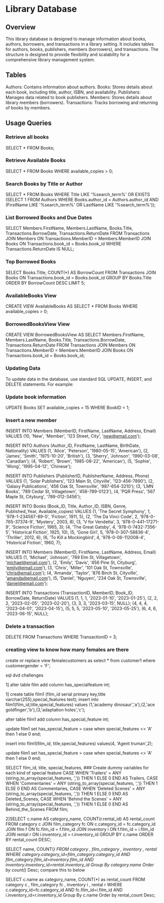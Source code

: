 # Library Database
## Overview
This library database is designed to manage information about books, authors, borrowers, and transactions in a library setting. It includes tables for authors, books, publishers, members (borrowers), and transactions. The structure is designed to provide flexibility and scalability for a comprehensive library management system.

## Tables
Authors: Contains information about authors.
Books: Stores details about each book, including title, author, ISBN, and availability.
Publishers: Manages data related to book publishers.
Members: Stores details about library members (borrowers).
Transactions: Tracks borrowing and returning of books by members.

## Usage Queries

### Retrieve all books
SELECT * FROM Books;

### Retrieve Available Books
SELECT * FROM Books WHERE available_copies > 0;

### Search Books by Title or Author
SELECT * FROM Books
WHERE Title LIKE '%search_term%' OR
      EXISTS (SELECT 1 FROM Authors WHERE Books.author_id = Authors.author_id AND (FirstName LIKE '%search_term%' OR LastName LIKE '%search_term%'));

### List Borrowed Books and Due Dates
SELECT Members.FirstName, Members.LastName, Books.Title, Transactions.BorrowDate, Transactions.ReturnDate
FROM Transactions
JOIN Members ON Transactions.MemberID = Members.MemberID
JOIN Books ON Transactions.book_id = Books.book_id
WHERE Transactions.ReturnDate IS NULL;

### Top Borrowed Books
SELECT Books.Title, COUNT(*) AS BorrowCount
FROM Transactions
JOIN Books ON Transactions.book_id = Books.book_id
GROUP BY Books.Title
ORDER BY BorrowCount DESC
LIMIT 5;

### AvailableBooks View
CREATE VIEW AvailableBooks AS
SELECT * FROM Books WHERE available_copies > 0;

### BorrowedBooksView View
CREATE VIEW BorrowedBooksView AS
SELECT Members.FirstName, Members.LastName, Books.Title, Transactions.BorrowDate, Transactions.ReturnDate
FROM Transactions
JOIN Members ON Transactions.MemberID = Members.MemberID
JOIN Books ON Transactions.book_id = Books.book_id;

### Updating Data
To update data in the database, use standard SQL UPDATE, INSERT, and DELETE statements. For example:

###  Update book information
UPDATE Books SET available_copies = 15 WHERE BookID = 1;

###  Insert a new member
INSERT INTO Members (MemberID, FirstName, LastName, Address, Email)
VALUES (10, 'New', 'Member', '123 Street, City', 'new@email.com');

INSERT INTO Authors (Author_ID, FirstName, LastName, BirthDate, Nationality)
VALUES
    (1, 'Alice', 'Peterson', '1980-05-15', 'American'),
    (2, 'James', 'Smith', '1975-10-20', 'British'),
    (3, 'Sherry', 'Johnson', '1990-03-08', 'Canadian');
    (4, 'Robert', 'Brown', '1985-08-22', 'American'),
    (5, 'Sophie', 'Wong', '1995-04-12', 'Chinese');

INSERT INTO Publishers (PublisherID, PublisherName, Address, Phone)
VALUES
    (1, 'Solar Publishers', '123 Main St, Cityville', '123-456-7890'),
    (2, 'Galaxy Publications', '456 Oak St, Townsville', '987-654-3210');
    (3, 'LMN Books', '789 Cedar St, Villagetown', '456-789-0123'),
    (4, 'PQR Press', '567 Maple St, Cityburg', '789-012-3456');

INSERT INTO Books (Book_ID, Title, Author_ID, ISBN, Genre, Published_Year, Available_copies)
VALUES
    (1, 'The Secret Symphony', 1, '978-1-234567-89-0', 'Fiction', 1911, 5),
    (2, 'The Da Vinci Code', 2, '978-0-765-37374-9', 'Mystery', 2003, 8),
    (3, 'V for Vendetta', 3, '978-0-441-17271-9', 'Science Fiction', 1965, 3);
    (4, 'The Great Gatsby', 4, '978-0-7432-7356-5', 'Historical Fiction', 1925, 10),
    (5, 'Gone Girl', 5, '978-0-307-58836-4', 'Thriller', 2012, 6),
    (6, 'To Kill a Mockingbird', 4, '978-0-06-112008-4', 'Historical Fiction', 1960, 7);

INSERT INTO Members (MemberID, FirstName, LastName, Address, Email)
VALUES
    (1, 'Michael', 'Johnson', '789 Elm St, Villagetown', 'michael@email.com'),
    (2, 'Emily', 'Davis', '456 Pine St, Cityburg', 'emily@email.com'),
    (3, 'Chris', 'Miller', '101 Oak St, Townsville', 'chris@email.com');
    (4, 'Amanda', 'Taylor', '876 Birch St, Cityville', 'amanda@email.com'),
    (5, 'Daniel', 'Nguyen', '234 Oak St, Townsville', 'daniel@email.com');

INSERT INTO Transactions (TransactionID, MemberID, Book_ID, BorrowDate, ReturnDate)
VALUES
    (1, 1, 1, '2023-01-10', '2023-01-25'),
    (2, 2, 2, '2023-02-05', '2023-02-20'),
    (3, 3, 3, '2023-03-15', NULL);
    (4, 4, 4, '2023-04-01', '2023-04-15'),
    (5, 5, 5, '2023-05-10', '2023-05-25'),
    (6, 4, 6, '2023-06-15', NULL);

###  Delete a transaction
DELETE FROM Transactions WHERE TransactionID = 3;


###  creating view to know how many females are there

create or replace view femalecustomers as
select * from customer1 where customergender = 'F';




sql dvd challenges

1] alter table film
add column has_specialfeature int;

1]
create table film1 (film_id serial primary key,title varchar(255),special_features text);
insert into film1(film_id,title,special_features) values (1,'academy dinosaur','a'),(2,'ace goldfinger','b'),(3,'adaptation holes','c');

alter table film1
add column has_special_feature int;

update film1
set has_special_feature = case when special_features <> 'A' then 1 else 0 end;

insert into film1(film_id, title,special_features) values(4, 'Agent truman',2);



update film1 set has_special_feature = case when special_features <> 'A' then 1 else 0 end;



SELECT
    film_id,
    title,
    special_features,
    ###  Create dummy variables for each kind of special feature
    CASE WHEN 'Trailers' = ANY (string_to_array(special_features, ',')) THEN 1 ELSE 0 END AS Trailers,
    CASE WHEN 'Commentaries' = ANY (string_to_array(special_features, ',')) THEN 1 ELSE 0 END AS Commentaries,
    CASE WHEN 'Deleted Scenes' = ANY (string_to_array(special_features, ',')) THEN 1 ELSE 0 END AS Deleted_Scenes,
    CASE WHEN 'Behind the Scenes' = ANY (string_to_array(special_features, ',')) THEN 1 ELSE 0 END AS Behind_the_Scenes
FROM film;










2]SELECT c.name AS category_name, COUNT(r.rental_id) AS rental_count
FROM category c
JOIN film_category fc ON c.category_id = fc.category_id
JOIN film f ON fc.film_id = f.film_id
JOIN inventory i ON f.film_id = i.film_id
JOIN rental r ON i.inventory_id = r.inventory_id
GROUP BY c.name
ORDER BY rental_count DESC;



SELECT name, COUNT(*) 
FROM category , film_category , inventory , rental 
WHERE category.category_id=film_category.category_id
AND film_category.film_id=inventory.film_id
AND inventory.inventory_id=rental.inventory_id
Group By category.name
Order by count(*) Desc;
compare this to below

SELECT c.name as category_name, COUNT(*) as rental_count 
FROM category c , film_category fc , inventory i , rental r
WHERE c.category_id=fc.category_id
AND fc.film_id=i.film_id
AND i.inventory_id=r.inventory_id
Group By c.name
Order by rental_count Desc;